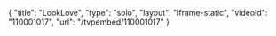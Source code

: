 {
    "title": "LookLove",
    "type": "solo",
    "layout": "iframe-static",
    "videoId": "110001017",
    "url": "\/tvpembed\/110001017"
}
